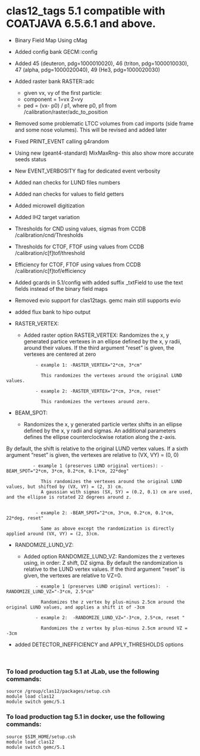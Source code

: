 # clas12_tags 5.1 compatible with COATJAVA 6.5.6.1 and above.

- Binary Field Map Using cMag
- Added config bank GECM::config 
- Added 45 (deuteron, pdg=1000010020), 46 (triton, pdg=1000010030), 47 (alpha, pdg=1000020040), 49 (He3, pdg=1000020030)
- Added raster bank RASTER::adc 
	- given vx, vy of the first particle: 
	- component = 1=vx 2=vy
	- ped = (vx- p0) / p1, where p0, p1 from  /calibration/raster/adc_to_position
- Removed some problematic LTCC volumes from cad imports (side frame and some nose volumes). This will be revised and added later
- Fixed PRINT_EVENT calling g4random
- Using new (geant4-standard) MixMaxRng- this also show more accurate seeds status
- New EVENT_VERBOSITY flag for dedicated event verbosity
- Added nan checks for LUND files numbers
- Added nan checks for values to field getters
- Added microwell digitization
- Added lH2 target variation
- Thresholds for CND using values, sigmas from CCDB /calibration/cnd/Thresholds
- Thresholds for CTOF, FTOF using values from CCDB /calibration/c[f]tof/threshold
- Efficiency for CTOF, FTOF using values from CCDB /calibration/c[f]tof/efficiency
- Added gcards in 5.1/config with added suffix _txtField to use the text fields instead of the binary field maps
- Removed evio support for clas12tags. gemc main still supports evio 
- added flux bank to hipo output

- RASTER_VERTEX:
	- Added raster option RASTER_VERTEX:
	  Randomizes the x, y generated partice vertexes in an ellipse defined by the x, y radii, around their values.
          If the third argument "reset" is given, the vertexes are centered at zero
```
           - example 1: -RASTER_VERTEX="2*cm, 3*cm"

             This randomizes the vertexes around the original LUND values.

           - example 2: -RASTER_VERTEX="2*cm, 3*cm, reset"

             This randomizes the vertexes around zero.
```

- BEAM_SPOT:

	- Randomizes the x, y generated particle vertex shifts in an ellipse defined by the x, y radii and sigmas. An additional parameters defines the ellipse counterclockwise rotation along the z-axis.

By default, the shift is relative to the original LUND vertex values.
If a sixth argument “reset” is given, the vertexes are relative to (VX, VY) = (0, 0)

```
          - example 1 (preserves LUND original vertices): -BEAM_SPOT="2*cm, 3*cm, 0.2*cm, 0.1*cm, 22*deg"
             
             This randomizes the vertexes around the original LUND values, but shifted by (VX, VY) = (2, 3) cm.
             A gaussian with sigmas (SX, SY) = (0.2, 0.1) cm are used, and the ellipse is rotated 22 degrees around z.


           - example 2: -BEAM_SPOT="2*cm, 3*cm, 0.2*cm, 0.1*cm, 22*deg, reset"
             
             Same as above except the randomization is directly applied around (VX, VY) = (2, 3)cm.
```

- RANDOMIZE_LUND_VZ:

	- Added option RANDOMIZE_LUND_VZ:
	  Randomizes the z vertexes using, in order: Z shift, DZ sigma.
	  By default the randomization is relative to the LUND vertex values.
	  If the third argument "reset" is given, the vertexes are relative to VZ=0.

```
           - example 1 (preserves LUND original vertices):  -RANDOMIZE_LUND_VZ="-3*cm, 2.5*cm"
             
             Randomizes the z vertex by plus-minus 2.5cm around the original LUND values, and applies a shift it of -3cm

           - example 2:  -RANDOMIZE_LUND_VZ="-3*cm, 2.5*cm, reset "
             
             Randomizes the z vertex by plus-minus 2.5cm around VZ = -3cm
```

- added DETECTOR_INEFFICIENCY and APPLY_THRESHOLDS options


<br>

### To load production tag 5.1 at JLab, use the following commands:

```
source /group/clas12/packages/setup.csh
module load clas12
module switch gemc/5.1
```

### To load production tag 5.1 in docker, use the following commands:

```
source $SIM_HOME/setup.csh
module load clas12
module switch gemc/5.1
```

<br>
   